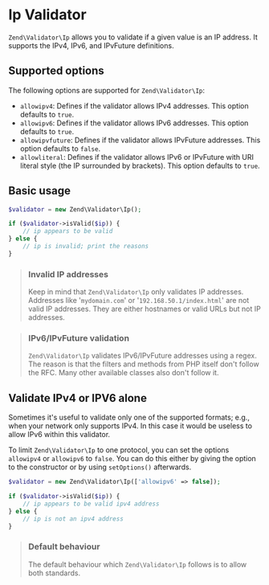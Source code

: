 # Ip Validator

`Zend\Validator\Ip` allows you to validate if a given value is an IP address. It
supports the IPv4, IPv6, and IPvFuture definitions.

## Supported options

The following options are supported for `Zend\Validator\Ip`:

- `allowipv4`: Defines if the validator allows IPv4 addresses. This option
  defaults to `true`.
- `allowipv6`: Defines if the validator allows IPv6 addresses. This option
  defaults to `true`.
- `allowipvfuture`: Defines if the validator allows IPvFuture addresses. This
  option defaults to `false`.
- `allowliteral`: Defines if the validator allows IPv6 or IPvFuture with URI
  literal style (the IP surrounded by brackets). This option defaults to `true`.

## Basic usage

```php
$validator = new Zend\Validator\Ip();

if ($validator->isValid($ip)) {
    // ip appears to be valid
} else {
    // ip is invalid; print the reasons
}
```

> ### Invalid IP addresses
>
> Keep in mind that `Zend\Validator\Ip` only validates IP addresses. Addresses
> like '`mydomain.com`' or '`192.168.50.1/index.html`' are not valid IP
> addresses. They are either hostnames or valid URLs but not IP addresses.

> ### IPv6/IPvFuture validation
>
> `Zend\Validator\Ip` validates IPv6/IPvFuture addresses using a regex. The
> reason is that the filters and methods from PHP itself don't follow the RFC.
> Many other available classes also don't follow it.

## Validate IPv4 or IPV6 alone

Sometimes it's useful to validate only one of the supported formats; e.g., when
your network only supports IPv4. In this case it would be useless to allow IPv6
within this validator.

To limit `Zend\Validator\Ip` to one protocol, you can set the options `allowipv4`
or `allowipv6` to `false`. You can do this either by giving the option to the
constructor or by using `setOptions()` afterwards.

```php
$validator = new Zend\Validator\Ip(['allowipv6' => false]);

if ($validator->isValid($ip)) {
    // ip appears to be valid ipv4 address
} else {
    // ip is not an ipv4 address
}
```

> ### Default behaviour
>
> The default behaviour which `Zend\Validator\Ip` follows is to allow both
> standards.
